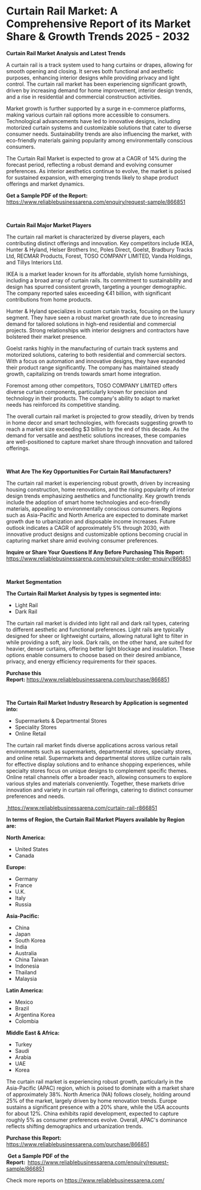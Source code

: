 <p><h1>Curtain Rail Market: A Comprehensive Report of its Market Share & Growth Trends 2025 - 2032</h1></p><p><strong>Curtain Rail Market Analysis and Latest Trends</strong></p>
<p><p>A curtain rail is a track system used to hang curtains or drapes, allowing for smooth opening and closing. It serves both functional and aesthetic purposes, enhancing interior designs while providing privacy and light control. The curtain rail market has been experiencing significant growth, driven by increasing demand for home improvement, interior design trends, and a rise in residential and commercial construction activities.</p><p>Market growth is further supported by a surge in e-commerce platforms, making various curtain rail options more accessible to consumers. Technological advancements have led to innovative designs, including motorized curtain systems and customizable solutions that cater to diverse consumer needs. Sustainability trends are also influencing the market, with eco-friendly materials gaining popularity among environmentally conscious consumers.</p><p>The Curtain Rail Market is expected to grow at a CAGR of 14% during the forecast period, reflecting a robust demand and evolving consumer preferences. As interior aesthetics continue to evolve, the market is poised for sustained expansion, with emerging trends likely to shape product offerings and market dynamics.</p></p>
<p><strong>Get a Sample PDF of the Report:&nbsp;</strong> <a href="https://www.reliablebusinessarena.com/enquiry/request-sample/866851?utm_campaign=3215&utm_medium=2&utm_source=Github&utm_content=ia&utm_term=04042025&utm_id=curtain-rail">https://www.reliablebusinessarena.com/enquiry/request-sample/866851</a></p>
<p>&nbsp;</p>
<p><strong>Curtain Rail Major Market Players</strong></p>
<p><p>The curtain rail market is characterized by diverse players, each contributing distinct offerings and innovation. Key competitors include IKEA, Hunter & Hyland, Helser Brothers Inc, Poles Direct, Goelst, Bradbury Tracks Ltd, RECMAR Products, Forest, TOSO COMPANY LIMITED, Vanda Holdings, and Tillys Interiors Ltd.</p><p>IKEA is a market leader known for its affordable, stylish home furnishings, including a broad array of curtain rails. Its commitment to sustainability and design has spurred consistent growth, targeting a younger demographic. The company reported sales exceeding €41 billion, with significant contributions from home products.</p><p>Hunter & Hyland specializes in custom curtain tracks, focusing on the luxury segment. They have seen a robust market growth rate due to increasing demand for tailored solutions in high-end residential and commercial projects. Strong relationships with interior designers and contractors have bolstered their market presence.</p><p>Goelst ranks highly in the manufacturing of curtain track systems and motorized solutions, catering to both residential and commercial sectors. With a focus on automation and innovative designs, they have expanded their product range significantly. The company has maintained steady growth, capitalizing on trends towards smart home integration.</p><p>Foremost among other competitors, TOSO COMPANY LIMITED offers diverse curtain components, particularly known for precision and technology in their products. The company's ability to adapt to market needs has reinforced its competitive standing.</p><p>The overall curtain rail market is projected to grow steadily, driven by trends in home decor and smart technologies, with forecasts suggesting growth to reach a market size exceeding $3 billion by the end of this decade. As the demand for versatile and aesthetic solutions increases, these companies are well-positioned to capture market share through innovation and tailored offerings.</p></p>
<p>&nbsp;</p>
<p><strong>What Are The Key Opportunities For Curtain Rail Manufacturers?</strong></p>
<p><p>The curtain rail market is experiencing robust growth, driven by increasing housing construction, home renovations, and the rising popularity of interior design trends emphasizing aesthetics and functionality. Key growth trends include the adoption of smart home technologies and eco-friendly materials, appealing to environmentally conscious consumers. Regions such as Asia-Pacific and North America are expected to dominate market growth due to urbanization and disposable income increases. Future outlook indicates a CAGR of approximately 5% through 2030, with innovative product designs and customizable options becoming crucial in capturing market share amid evolving consumer preferences.</p></p>
<p><strong>Inquire or Share Your Questions If Any Before Purchasing This Report:</strong> <a href="https://www.reliablebusinessarena.com/enquiry/pre-order-enquiry/866851?utm_campaign=3215&utm_medium=2&utm_source=Github&utm_content=ia&utm_term=04042025&utm_id=curtain-rail">https://www.reliablebusinessarena.com/enquiry/pre-order-enquiry/866851</a></p>
<p>&nbsp;</p>
<p><strong>Market Segmentation</strong></p>
<p><strong>The Curtain Rail Market Analysis by types is segmented into:</strong></p>
<p><ul><li>Light Rail</li><li>Dark Rail</li></ul></p>
<p><p>The curtain rail market is divided into light rail and dark rail types, catering to different aesthetic and functional preferences. Light rails are typically designed for sheer or lightweight curtains, allowing natural light to filter in while providing a soft, airy look. Dark rails, on the other hand, are suited for heavier, denser curtains, offering better light blockage and insulation. These options enable consumers to choose based on their desired ambiance, privacy, and energy efficiency requirements for their spaces.</p></p>
<p><strong>Purchase this Report:&nbsp;</strong><a href="https://www.reliablebusinessarena.com/purchase/866851?utm_campaign=3215&utm_medium=2&utm_source=Github&utm_content=ia&utm_term=04042025&utm_id=curtain-rail">https://www.reliablebusinessarena.com/purchase/866851</a></p>
<p>&nbsp;</p>
<p><strong>The Curtain Rail Market Industry Research by Application is segmented into:</strong></p>
<p><ul><li>Supermarkets & Departmental Stores</li><li>Speciality Stores</li><li>Online Retail</li></ul></p>
<p><p>The curtain rail market finds diverse applications across various retail environments such as supermarkets, departmental stores, specialty stores, and online retail. Supermarkets and departmental stores utilize curtain rails for effective display solutions and to enhance shopping experiences, while specialty stores focus on unique designs to complement specific themes. Online retail channels offer a broader reach, allowing consumers to explore various styles and materials conveniently. Together, these markets drive innovation and variety in curtain rail offerings, catering to distinct consumer preferences and needs.</p></p>
<p><a href="https://www.reliablebusinessarena.com/curtain-rail-r866851?utm_campaign=3215&utm_medium=2&utm_source=Github&utm_content=ia&utm_term=04042025&utm_id=curtain-rail">&nbsp;https://www.reliablebusinessarena.com/curtain-rail-r866851</a></p>
<p><strong>In terms of Region, the Curtain Rail Market Players available by Region are:</strong></p>
<p>
    <p> <strong> North America: </strong>
        <ul>
            <li>United States</li>
            <li>Canada</li>
        </ul>
        </p> 
    <p> <strong> Europe: </strong>
        <ul>
            <li>Germany</li>
            <li>France</li>
            <li>U.K.</li>
            <li>Italy</li>
            <li>Russia</li>
        </ul>
        </p> 
    <p> <strong> Asia-Pacific: </strong>
        <ul>
            <li>China</li>
            <li>Japan</li>
            <li>South Korea</li>
            <li>India</li>
            <li>Australia</li>
            <li>China Taiwan</li>
            <li>Indonesia</li>
            <li>Thailand</li>
            <li>Malaysia</li>
        </ul>
        </p> 
    <p> <strong> Latin America: </strong>
        <ul>
            <li>Mexico</li>
            <li>Brazil</li>
            <li>Argentina Korea</li>
            <li>Colombia</li>
        </ul>
        </p> 
    <p> <strong> Middle East & Africa: </strong>
        <ul>
            <li>Turkey</li>
            <li>Saudi</li>
            <li>Arabia</li>
            <li>UAE</li>
            <li>Korea</li>
        </ul>
    </p>
    </p>
<p><p>The curtain rail market is experiencing robust growth, particularly in the Asia-Pacific (APAC) region, which is poised to dominate with a market share of approximately 38%. North America (NA) follows closely, holding around 25% of the market, largely driven by home renovation trends. Europe sustains a significant presence with a 20% share, while the USA accounts for about 12%. China exhibits rapid development, expected to capture roughly 5% as consumer preferences evolve. Overall, APAC's dominance reflects shifting demographics and urbanization trends.</p></p>
<p><strong>Purchase this Report: </strong><a href="https://www.reliablebusinessarena.com/purchase/866851?utm_campaign=3215&utm_medium=2&utm_source=Github&utm_content=ia&utm_term=04042025&utm_id=curtain-rail">https://www.reliablebusinessarena.com/purchase/866851</a></p>
<p>&nbsp;<strong>Get a Sample PDF of the Report:&nbsp;&nbsp;</strong><a href="https://www.reliablebusinessarena.com/enquiry/request-sample/866851?utm_campaign=3215&utm_medium=2&utm_source=Github&utm_content=ia&utm_term=04042025&utm_id=curtain-rail">https://www.reliablebusinessarena.com/enquiry/request-sample/866851</a></p>
<p><strong></strong></p>
<p>Check more reports on <a href="https://www.reliablebusinessarena.com/?utm_campaign=3215&utm_medium=2&utm_source=Github&utm_content=ia&utm_term=04042025&utm_id=curtain-rail">https://www.reliablebusinessarena.com/</a></p>